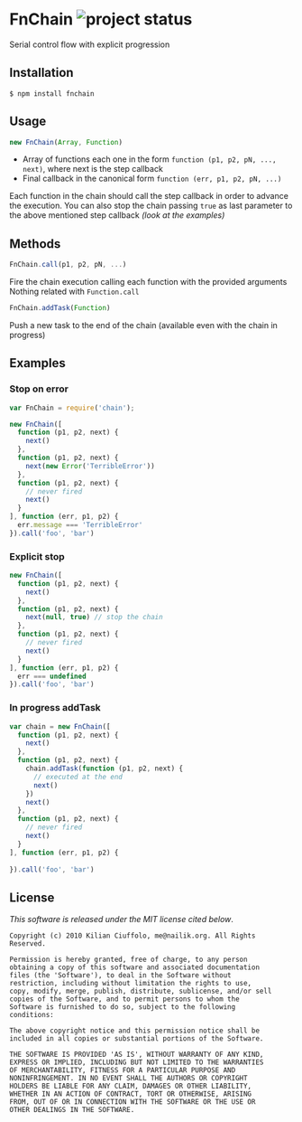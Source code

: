 # FnChain ![project status](http://dl.dropbox.com/u/2208502/maintained.png)

Serial control flow with explicit progression

## Installation

    $ npm install fnchain

## Usage

```javascript
new FnChain(Array, Function)
```

- Array of functions each one in the form `function (p1, p2, pN, ..., next)`, where next is the step callback
- Final callback in the canonical form `function (err, p1, p2, pN, ...)`

Each function in the chain should call the step callback in order to
advance the execution. You can also stop the chain passing `true` as last parameter
to the above mentioned step callback _(look at the examples)_

## Methods

```javascript
FnChain.call(p1, p2, pN, ...)
```
Fire the chain execution calling each function with the provided arguments
Nothing related with `Function.call`

```javascript
FnChain.addTask(Function)
```
Push a new task to the end of the chain (available even with the chain in progress)

## Examples

### Stop on error

```javascript
var FnChain = require('chain');

new FnChain([
  function (p1, p2, next) {
    next()
  },
  function (p1, p2, next) {
    next(new Error('TerribleError'))
  },
  function (p1, p2, next) {
    // never fired
    next()
  }
], function (err, p1, p2) {
  err.message === 'TerribleError'
}).call('foo', 'bar')
```

### Explicit stop

```javascript
new FnChain([
  function (p1, p2, next) {
    next()
  },
  function (p1, p2, next) {
    next(null, true) // stop the chain
  },
  function (p1, p2, next) {
    // never fired
    next()
  }
], function (err, p1, p2) {
  err === undefined
}).call('foo', 'bar')

```

### In progress addTask

```javascript
var chain = new FnChain([
  function (p1, p2, next) {
    next()
  },
  function (p1, p2, next) {
    chain.addTask(function (p1, p2, next) {
      // executed at the end
      next()
    })
    next()
  },
  function (p1, p2, next) {
    // never fired
    next()
  }
], function (err, p1, p2) {
  
}).call('foo', 'bar')

```

## License

_This software is released under the MIT license cited below_.

    Copyright (c) 2010 Kilian Ciuffolo, me@nailik.org. All Rights Reserved.

    Permission is hereby granted, free of charge, to any person
    obtaining a copy of this software and associated documentation
    files (the 'Software'), to deal in the Software without
    restriction, including without limitation the rights to use,
    copy, modify, merge, publish, distribute, sublicense, and/or sell
    copies of the Software, and to permit persons to whom the
    Software is furnished to do so, subject to the following
    conditions:
    
    The above copyright notice and this permission notice shall be
    included in all copies or substantial portions of the Software.
    
    THE SOFTWARE IS PROVIDED 'AS IS', WITHOUT WARRANTY OF ANY KIND,
    EXPRESS OR IMPLIED, INCLUDING BUT NOT LIMITED TO THE WARRANTIES
    OF MERCHANTABILITY, FITNESS FOR A PARTICULAR PURPOSE AND
    NONINFRINGEMENT. IN NO EVENT SHALL THE AUTHORS OR COPYRIGHT
    HOLDERS BE LIABLE FOR ANY CLAIM, DAMAGES OR OTHER LIABILITY,
    WHETHER IN AN ACTION OF CONTRACT, TORT OR OTHERWISE, ARISING
    FROM, OUT OF OR IN CONNECTION WITH THE SOFTWARE OR THE USE OR
    OTHER DEALINGS IN THE SOFTWARE.
